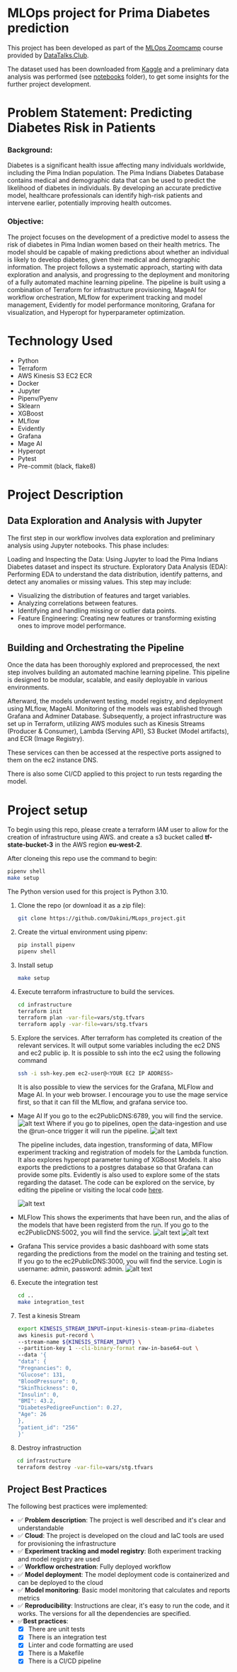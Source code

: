 # MLOps project for Prima Diabetes prediction

This project has been developed as part of the [MLOps Zoomcamp](https://github.com/DataTalksClub/mlops-zoomcamp) course provided by [DataTalks.Club](https://datatalks.club/).

The dataset used has been downloaded from [Kaggle](https://www.kaggle.com/datasets/uciml/pima-indians-diabetes-database) and a preliminary data analysis was performed (see [notebooks](/nbs) folder), to get some insights for the further project development.

# Problem Statement: Predicting Diabetes Risk in Patients

### Background:

Diabetes is a significant health issue affecting many individuals worldwide, including the Pima Indian population. The Pima Indians Diabetes Database contains medical and demographic data that can be used to predict the likelihood of diabetes in individuals. By developing an accurate predictive model, healthcare professionals can identify high-risk patients and intervene earlier, potentially improving health outcomes.

### Objective:

The project focuses on the development of a predictive model to assess the risk of diabetes in Pima Indian women based on their health metrics. The model should be capable of making predictions about whether an individual is likely to develop diabetes, given their medical and demographic information. The project follows a systematic approach, starting with data exploration and analysis, and progressing to the deployment and monitoring of a fully automated machine learning pipeline. The pipeline is built using a combination of Terraform for infrastructure provisioning, MageAI for workflow orchestration, MLflow for experiment tracking and model management, Evidently for model performance monitoring, Grafana for visualization, and Hyperopt for hyperparameter optimization.

# Technology Used

- Python
- Terraform
- AWS Kinesis S3 EC2 ECR
- Docker
- Jupyter
- Pipenv/Pyenv
- Sklearn
- XGBoost
- MLflow
- Evidently
- Grafana
- Mage AI
- Hyperopt
- Pytest
- Pre-commit (black, flake8)

# Project Description

## Data Exploration and Analysis with Jupyter

The first step in our workflow involves data exploration and preliminary analysis using Jupyter notebooks. This phase includes:

Loading and Inspecting the Data: Using Jupyter to load the Pima Indians Diabetes dataset and inspect its structure.
Exploratory Data Analysis (EDA): Performing EDA to understand the data distribution, identify patterns, and detect any anomalies or missing values. This step may include:

- Visualizing the distribution of features and target variables.
- Analyzing correlations between features.
- Identifying and handling missing or outlier data points.
- Feature Engineering: Creating new features or transforming existing ones to improve model performance.

## Building and Orchestrating the Pipeline

Once the data has been thoroughly explored and preprocessed, the next step involves building an automated machine learning pipeline. This pipeline is designed to be modular, scalable, and easily deployable in various environments.

Afterward, the models underwent testing, model registry, and deployment using MLflow, MageAI. Monitoring of the models was established through Grafana and Adminer Database. Subsequently, a project infrastructure was set up in Terraform, utilizing AWS modules such as Kinesis Streams (Producer & Consumer), Lambda (Serving API), S3 Bucket (Model artifacts), and ECR (Image Registry).

These services can then be accessed at the respective ports assigned to them on the ec2 instance DNS.

There is also some CI/CD applied to this project to run tests regarding the model.

# Project setup

To begin using this repo, please create a terraform IAM user to allow for the creation of infrastructure using AWS. and create a s3 bucket called **tf-state-bucket-3** in the AWS region **eu-west-2**.

After cloneing this repo use the command to begin:

```bash
pipenv shell
make setup
```

The Python version used for this project is Python 3.10.

1. Clone the repo (or download it as a zip file):

   ```bash
   git clone https://github.com/Dakini/MLops_project.git
   ```

2. Create the virtual environment using pipenv:

   ```bash
   pip install pipenv
   pipenv shell
   ```

3. Install setup

   ```bash
   make setup
   ```

4. Execute terraform infrastructure to build the services.

   ```bash
   cd infrastructure
   terraform init
   terraform plan -var-file=vars/stg.tfvars
   terraform apply -var-file=vars/stg.tfvars
   ```

5. Explore the services.
   After terraform has completed its creation of the relevant services. It will output some variables including the ec2 DNS and ec2 public ip.
   It is possible to ssh into the ec2 using the following command

   ```bash
   ssh -i ssh-key.pem ec2-user@<YOUR EC2 IP ADDRESS>
   ```

   It is also possible to view the services for the Grafana, MLFlow and Mage AI. In your web browser. I encourage you to use the mage service first, so that it can fill the MLflow, and grafana service too.

- Mage AI
  If you go to the ec2PublicDNS:6789, you will find the service.
  ![alt text](image.png)
  Where if you go to pipelines, open the data-ingestion and use the @run-once trigger it will run the pipeline.
  ![alt text](image-1.png)

  The pipeline includes, data ingestion, transforming of data, MlFlow experiment tracking and registration of models for the Lambda function. It also explores hyperopt parameter tuning of XGBoost Models. It also exports the predictions to a postgres database so that Grafana can provide some plts. Evidently is also used to explore some of the stats regarding the dataset. The code can be explored on the service, by editing the pipeline or visiting the local code [here](/orchestration/prima-diabetes).

  ![alt text](image-2.png)

- MLFlow
  This shows the experiments that have been run, and the alias of the models that have been registerd from the run. If you go to the ec2PublicDNS:5002, you will find the service.
  ![alt text](image-3.png)
  ![alt text](image-4.png)

- Grafana
  This service provides a basic dashboard with some stats regarding the predictions from the model on the training and testing set.
  If you go to the ec2PublicDNS:3000, you will find the service. Login is username: admin, password: admin.
  ![alt text](image-5.png)

6. Execute the integration test

   ```bash
   cd ..
   make integration_test
   ```

7. Test a kinesis Stream

   ```bash
   export KINESIS_STREAM_INPUT=input-kinesis-steam-prima-diabetes
   aws kinesis put-record \
   --stream-name ${KINESIS_STREAM_INPUT} \
   --partition-key 1 --cli-binary-format raw-in-base64-out \
   --data '{
   "data": {
   "Pregnancies": 0,
   "Glucose": 131,
   "BloodPressure": 0,
   "SkinThickness": 0,
   "Insulin": 0,
   "BMI": 43.2,
   "DiabetesPedigreeFunction": 0.27,
   "Age": 26
   },
   "patient_id": "256"
   }'
   ```

8. Destroy infrastruction

```bash
   cd infrastructure
   terraform destroy -var-file=vars/stg.tfvars
```

## Project Best Practices

The following best practices were implemented:

- :white_check_mark: **Problem description**: The project is well described and it's clear and understandable
- :white_check_mark: **Cloud**: The project is developed on the cloud and IaC tools are used for provisioning the infrastructure
- :white_check_mark: **Experiment tracking and model registry**: Both experiment tracking and model registry are used
- :white_check_mark: **Workflow orchestration**: Fully deployed workflow
- :white_check_mark: **Model deployment**: The model deployment code is containerized and can be deployed to the cloud
- :white_check_mark: **Model monitoring**: Basic model monitoring that calculates and reports metrics
- :white_check_mark: **Reproducibility**: Instructions are clear, it's easy to run the code, and it works. The versions for all the dependencies are specified.
- :white_check_mark:**Best practices**:
  - [x] There are unit tests
  - [x] There is an integration test
  - [x] Linter and code formatting are used
  - [x] There is a Makefile
  - [x] There is a CI/CD pipeline
